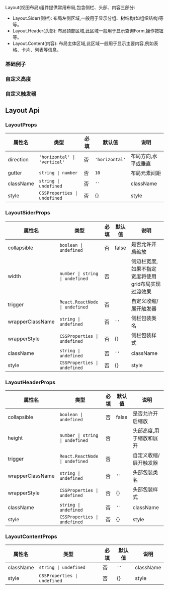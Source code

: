 Layout(视图布局)组件提供常用布局,包含侧栏、头部、内容三部分:

- Layout.Sider(侧栏): 布局左侧区域,一般用于显示分组、树结构(如组织结构)等等。
- Layout.Header(头部): 布局顶部区域,此区域一般用于显示查询Form,操作按钮等。
- Layout.Content(内容): 布局主体区域,此区域一般用于显示主要内容,例如表格、卡片、列表等信息。

### 基础例子

<demo react="./demos/demo01.tsx"  />

### 自定义高度

<demo react="./demos/demo02.tsx"  />

### 自定义触发器

<demo react="./demos/demo03.tsx"  />

## Layout Api

### LayoutProps
| 属性名 | 类型 | 必填 | 默认值 | 说明 |
| --- | --- | --- | --- | --- |
| direction|`'horizontal' \| 'vertical'`| 否|`'horizontal'` | 布局方向,水平或垂直 |
| gutter|`string \| number`| 否|`10` | 布局元素间距 |
| className | `string \| undefined` | 否 | `''` | className |
| style | `CSSProperties \| undefined` | 否 | {} | style |

### LayoutSiderProps

| 属性名 | 类型 | 必填 | 默认值 | 说明 |
| --- | --- | --- | --- | --- |
| collapsible | `boolean \| undefined` | 否 | false | 是否允许开启缩放 |
| width | `number \| string \| undefined` | 否 |  | 侧边栏宽度,如果不指定宽度将使用grid布局实现过渡效果 |
| trigger|`React.ReactNode \| undefined`| 否 |  | 自定义收缩/展开触发器 |
| wrapperClassName | `string \| undefined` | 否 | `''` | 侧栏包装类名 |
| wrapperStyle | `CSSProperties \| undefined` | 否 | {} | 侧栏包装样式 |
| className | `string \| undefined` | 否 | `''` | className |
| style | `CSSProperties \| undefined` | 否 | {} | style |

### LayoutHeaderProps

| 属性名 | 类型 | 必填 | 默认值 | 说明 |
| --- | --- | --- | --- | --- |
| collapsible | `boolean \| undefined` | 否 | false | 是否允许开启缩放 |
| height | `number \| string \| undefined` | 否 |  | 头部高度,用于缩放和展开 |
| trigger|`React.ReactNode \| undefined`| 否 |  | 自定义收缩/展开触发器 |
| wrapperClassName | `string \| undefined` | 否 | `''` | 头部包装类名 |
| wrapperStyle | `CSSProperties \| undefined` | 否 | {} | 头部包装样式 |
| className | `string \| undefined` | 否 | `''` | className |
| style | `CSSProperties \| undefined` | 否 | {} | style |

### LayoutContentProps
| 属性名 | 类型 | 必填 | 默认值 | 说明 |
| --- | --- | --- | --- | --- |
| className | `string \| undefined` | 否 | `''` | className |
| style | `CSSProperties \| undefined` | 否 | {} | style |